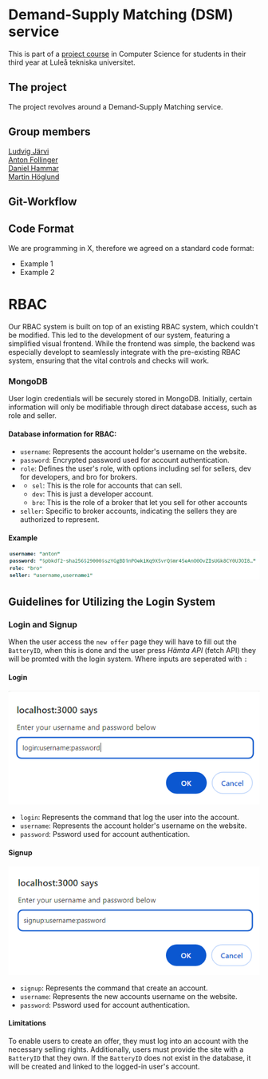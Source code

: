 # Demand-Supply Matching (DSM) service

This is part of a [project course](https://www.ltu.se/edu/course/D00/D0020E/D0020E-Projekt-i-datateknik-1.112677?kursView=kursplan&l=en) in Computer Science for students in their third year at Luleå tekniska universitet.

## The project
The project revolves around a Demand-Supply Matching service.

## Group members
[Ludvig Järvi](https://github.com/Jaevii)  
[Anton Follinger](https://github.com/Hundmat)   
[Daniel Hammar](https://github.com/DanielHammar)   
[Martin Höglund](https://github.com/LarsHajdronKolajder)  

## Git-Workflow


## Code Format
We are programming in X, therefore we agreed on a standard code format:  
- Example 1
- Example 2

# RBAC

Our RBAC system is built on top of an existing RBAC system, which couldn't be modified. This led to the development of our system, featuring a simplified visual frontend. While the frontend was simple, the backend was especially developt to seamlessly integrate with the pre-existing RBAC system, ensuring that the vital controls and checks will work.



### MongoDB

User login credentials will be securely stored in MongoDB. Initially, certain information will only be modifiable through direct database access, such as role and seller.

#### Database information for RBAC:

- `username`: Represents the account holder's username on the website.
- `password`: Encrypted password used for account authentication.
- `role`: Defines the user's role, with options including sel for sellers, dev for developers, and bro for brokers.
- - `sel`: This is the role for accounts that can sell.
  - `dev`: This is just a developer account.
  - `bro`: This is the role of a broker that let you sell for other accounts
- `seller`: Specific to broker accounts, indicating the sellers they are authorized to represent.

#### Example
![Example](https://github.com/LarsHajdronKolajder/D0020E/blob/dev/README_image/exampledb.png)

## Guidelines for Utilizing the Login System

### Login and Signup
When the user access the `new offer` page they will have to fill out the `BatteryID`, when this is done and the user press _Hämta API_ (fetch API) they will be promted with the login system. Where inputs are seperated with `:`

#### Login
![login](https://github.com/LarsHajdronKolajder/D0020E/blob/dev/README_image/loginprompt.png)
- `login`: Represents the command that log the user into the account.
- `username`: Represents the account holder's username on the website.
- `password`: Pssword used for account authentication.

#### Signup
![signup](https://github.com/LarsHajdronKolajder/D0020E/blob/dev/README_image/signup.png)
- `signup`: Represents the command that create an account.
- `username`: Represents the new accounts username on the website.
- `password`: Pssword used for account authentication.

#### Limitations
To enable users to create an offer, they must log into an account with the necessary selling rights. Additionally, users must provide the site with a `BatteryID` that they own. If the `BatteryID` does not exist in the database, it will be created and linked to the logged-in user's account.
